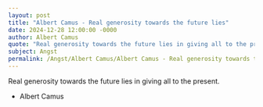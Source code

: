 ```yaml
---
layout: post
title: "Albert Camus - Real generosity towards the future lies"
date: 2024-12-28 12:00:00 -0000
author: Albert Camus
quote: "Real generosity towards the future lies in giving all to the present."
subject: Angst
permalink: /Angst/Albert Camus/Albert Camus - Real generosity towards the future lies
---
```


Real generosity towards the future lies in giving all to the present.

- Albert Camus
